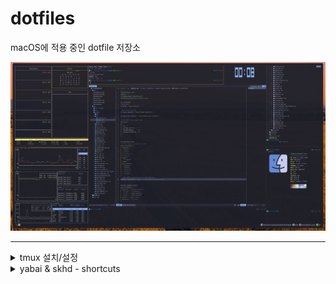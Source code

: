 # dotfiles
macOS에 적용 중인 dotfile 저장소

![screenshot](doc/screenshot.png)

------

<details>
<summary>tmux 설치/설정</summary>

### 설치
```shell
brew install tmux
```
### tmux true color 설정

~/.tmux.conf에 다음과 같이 설정
```
set -g default-terminal "tmux-256color"
set-option -sa terminal-features ",xterm-256color:RGB"
set-option -ga terminal-overrides ",eterm-256color:Tc"
```

.zshrc 에 다음과 같이 설정
```
alias tmux="tmux -2"
```

~/.config/kitty/kitty.conf에 다음과 같이 설정
```
term        xterm-256color
```

source ~/.zshrc
termnial을 다시 실행하고, nvim에서 :checkhealth를 수행했을 때, 아래와 같은 결과가 나와야 한다.
![sshot1](doc/sshot1.png)



------

### <span style="color:yellow">kitty terminal 실행 시, tmux 자동 실행</span>

~/.zshrc를 열고, 제일 마지막에 다음을 추가
```
[ -z "$TMUX" ] && command -v tmux &> /dev/null && tmux
```



------

### <span style="color:yellow">tmux에서 nvim 실행 시, insert mode에서 커서가 변경되지 않는 문제.</span>

.tmux.conf에 다음을 추가한다.
```
set-option -ga terminal-overrides '*:Ss=\E[%p1%d q:Se=\E[ q'
```
tmux shell에서 tmux kill-server를 실행 한 후, 다시 tmux를 실행하면 적용됨.



------

### <span style="color:yellow">tmux 사용법 간단 정리.</span>
- command prefix(ctrl-b)키를 누른 후에 다음 키를 누를 때는, command prefix를 누르고 있지 않아도 됨.
- 아래의 테이블에서 ctrl-b(command prefix)는 그냥 Prefix로 표현함
- pane은 tmux window의 분활된 화면(panel)을 의미

| 단축키              | 설명                                                        |
| ------------------- | ----------------------------------------------------------- |
| Prefix  %           | pane를 세로로 추가                                          |
| Prefix  "           | pane을 가로로 추가                                          |
| Prefix  x           | 사용 중인 pane을 종료                                       |
| Prefix  {           | 현재 pane의 위치를 반 시계 방향으로 변경(swap)              |
| Prefix  }           | 현재 pane의 위치를 시계 방향으로 변경(swap)                 |
| Prefix  [space key] | 가로로 분할돤 pane을 세로로 변경 혹은 그 반대 경우로 toggle |
| Prefix  ?           | tmux의 단축키 help, 종료는 q                                |
| Prefix  [방향키]    | 커서를 해당 방향의 panel로 이동 (change focus)              |
| Prefix  [cmd key]   | pane의 크기를 해당 방향으로 늘리거나 줄임 (resize pane)     |
| Prefix  z           | pane zoom toggle                                            |
| Prefix  a           | pane zoom 상태에서 이전 pane으로 변경 (a 연타 가능)         |
| Prefix  s           | pane zoom 상태에서 다음 pane으로 변경 (s 연타 가능)         |



------

### <span style="color:yellow">tmux plugin manager TPM 설치 밑 catpppuccin theme 설치</span>

Tmux  Plugin Manager (TPM) 설치

```shell
git clone https://github.com/tmux-plugins/tpm ~/.tmux/plugins/tpm
```

git clone이 완료되면, ~/.tmux.conf를 열고, 파일 제일 하단에 아래의 내용을 추가한다.

```shell
# List of plugins

set -g @plugin 'tmux-plugins/tpm'
set -g @plugin 'tmux-plugins/tmux-sensible'


# Initialize TMUX plugin manager (keep this line at the very bottom of tmux.conf)
run '~/.tmux/plugins/tpm/tpm'
```

파일을 저장하고 shell로 나와서 아래의 명령을 수행

```shell
tmux source-file ~/.tmux.conf
```

다시, ~/.tmux.conf 파일을 열고, catppccin plugin을 설치한다.

```shell
# catppuccin plugin
set -g @plugin 'catppuccin/tmux'
set -g @catppuccin_flavour 'mocha' # or frappe, macchiato, mocha
set -g @catppuccin_window_left_separator "█"
set -g @catppuccin_window_right_separator "█ "
set -g @catppuccin_window_number_position "right"
set -g @catppuccin_window_middle_separator "  █"

set -g @catppuccin_window_default_fill "number"

set -g @catppuccin_window_current_fill "number"
set -g @catppuccin_window_current_text "#{pane_current_path}"

set -g @catppuccin_status_modules_right "application session date_time"
set -g @catppuccin_status_left_separator  ""
set -g @catppuccin_status_right_separator " "
set -g @catppuccin_status_right_separator_inverse "yes"
set -g @catppuccin_status_fill "all"
set -g @catppuccin_status_connect_separator "no"

# --------------------------------------------
set -g @plugin 'tmux-plugins/tpm'
set -g @plugin 'tmux-plugins/tmux-sensible'

```

점선 위의 내용만 추가하면 된다.  추가가 완료 되었으면.. 저장 후, 다시 tmux shell로 나온다.

```shell
Prefix + I
```

ctrl-b + I (대문자 i)를 눌러주면, 아래와 같은 화면이 나오면서  plugin을 설치하게 된다.

![tpm](doc/tmux_plugin_install.png)
</details>
<details>
<summary>yabai & skhd - shortcuts</summary>

| 단축키                         | 설명                                              |
| ------------------------------ | --------------------------------------------------|
| alt         + [방향키]         | 해당 방향의 window로 포커스 이동 (change focus)   |
| alt + shift + [방향키]         | 현재 window의 크기를 해당 방향으로 변경 (resize)  |
| alt + ctrl  + [방향키]         | 해당 방향의 window와 자리를 서로 바꿈 (swap)      |
| alt + cmd   + [방향키]         | 해당 방향으로 현재의 윈도우를 이동 시킴 (warp)    |
| alt + f                        | 현재 window를 *f*loating 모드로 toggle            |
| alt + z                        | 현재 window을 *z*oom-full 모드로 toggle           |
| alt + b                        | 전체 window들의 크기를  re*b*alancing             |
| alt + y                        | y축을 기준으로 180도 회전  (y-axis flip)          |
| alt + x                        | x축을 기준으로 180도 회전 (x-axis flip)           |
| alt + r                        | 시계방향으로 90도 회전(*r*ote)                    |
| alt + p                        | 이전(*p*revious) space로 window를 보냄            |
| alt + n                        | 다음(*n*ext)     space로 window를 보냄            |

</details>
